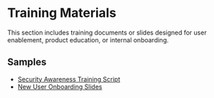 # Training Materials

This section includes training documents or slides designed for user enablement, product education, or internal onboarding.

## Samples

- [Security Awareness Training Script](security-awareness.md)
- [New User Onboarding Slides](onboarding-slides.md)
